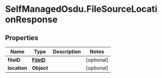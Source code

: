 # SelfManagedOsdu.FileSourceLocationResponse

## Properties
Name | Type | Description | Notes
------------ | ------------- | ------------- | -------------
**fileID** | [**FileID**](FileID.md) |  | [optional] 
**location** | **Object** |  | [optional] 


